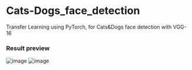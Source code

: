 # Cats-Dogs_face_detection
Transfer Learning using PyTorch, for Cats&Dogs face detection with VGG-16

### Result preview
![image](https://user-images.githubusercontent.com/49807173/131125735-9ae5ac71-e3fd-4293-a759-28ff461a3cf4.png)
![image](https://user-images.githubusercontent.com/49807173/131125818-f4a0c356-1c1d-4bc2-b194-36eafd95047a.png)
